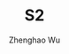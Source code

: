 ---
title: S2
subtitle: 
author: Zhenghao Wu
description: 
layout: 
featureimage: https://unsplash.com/photos/UEVeZOUYHGw/download?ixid=MnwxMjA3fDF8MXxhbGx8MTF8fHx8fHwyfHwxNjQxNjUyMjA0&force=true
unsplashfeatureimage: 

publishDate: "2022-01-08T21:37:21+08:00"
lastmod: 
draft: false
status: In Progress

showmeta: true
hidereadtime: false
toc: false
math: false
showinfocard: true
enablecomment: false

series: test-series1
previous:
next:

confidence: 
importance: 

tags:
- Placeholder

categories:
- Placeholder

# type: file, link, image, and others
extramaterials:
- type: file
  name: placeholder
  url: #

copyright: 
# inherit cc0 by bysa bync byncsa bynd byncnd unsplash
---